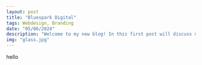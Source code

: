 ```yaml
---
layout: post
title: "Bluespark Digital"
tags: Webdesign, Branding
date: "05/06/2024"
description: "Welcome to my new blog! In this first post will discuss my personal goals for the coming years, which will in turn decide the course that the future content will be heading."
img: "glass.jpg"
---
```

hello